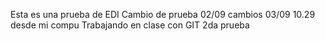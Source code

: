 Esta es una prueba de EDI
Cambio de prueba 02/09
cambios 03/09 10.29 desde mi compu
Trabajando en clase con GIT
2da prueba
